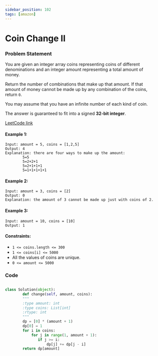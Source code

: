 ```yaml
---
sidebar_position: 102
tags: [amazon]
---
```


# Coin Change II

### Problem Statement

You are given an integer array coins representing coins of different denominations and an integer amount representing a total amount of money.

Return the number of combinations that make up that amount. If that amount of money cannot be made up by any combination of the coins, return `0`.

You may assume that you have an infinite number of each kind of coin.

The answer is guaranteed to fit into a signed **32-bit integer**.

[LeetCode link](https://leetcode.com/problems/coin-change-ii)

#### Example 1:

```
Input: amount = 5, coins = [1,2,5]
Output: 4
Explanation: there are four ways to make up the amount:
        5=5
        5=2+2+1
        5=2+1+1+1
        5=1+1+1+1+1
```

#### Example 2:

```
Input: amount = 3, coins = [2]
Output: 0
Explanation: the amount of 3 cannot be made up just with coins of 2.
```

#### Example 3:

```
Input: amount = 10, coins = [10]
Output: 1
```

#### Constraints:

- `1 <= coins.length <= 300`
- `1 <= coins[i] <= 5000`
- All the values of coins are unique.
- `0 <= amount <= 5000`

### Code

```python title="Python Code"

class Solution(object):
        def change(self, amount, coins):
        """
        :type amount: int
        :type coins: List[int]
        :rtype: int
        """
        dp = [0] * (amount + 1)
        dp[0] = 1
        for i in coins:
            for j in range(1, amount + 1):
               if j >= i:
                   dp[j] += dp[j - i]
        return dp[amount]
```
